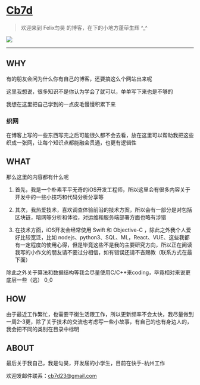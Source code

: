 # [Cb7d](https://k.felixplus.top/)

> 欢迎来到 Felix匀昊 的博客，在下的小地方蓬荜生辉 ^_^

![](https://min.felixplus.top/public/blog/wp-city-sea.jpg?X-Amz-Algorithm=AWS4-HMAC-SHA256&X-Amz-Credential=ZYHZHANGYUNHAO931119%2F20200215%2F%2Fs3%2Faws4_request&X-Amz-Date=20200215T125622Z&X-Amz-Expires=432000&X-Amz-SignedHeaders=host&X-Amz-Signature=1d36128911e1bc1bf1cd27e8adac5bb1d682fb5f87e8579f0294de7a093b573b)

---

## WHY

有的朋友会问为什么你有自己的博客，还要搞这么个网站出来呢

这里我想说，很多知识不是你认为学会了就可以，单单写下来也是不够的

我想在这里把自己学到的一点皮毛慢慢积累下来

### 织网

在博客上写的一些东西写完之后可能很久都不会去看，放在这里可以帮助我把这些织成一张网，让每个知识点都能融会贯通，也更有逻辑性

## WHAT

那么这里的内容都有什么呢

1. 首先，我是一个朴素平平无奇的iOS开发工程师，所以这里会有很多内容关于开发中的一些小技巧和代码分析分享等

2. 其次，我热爱技术，喜欢调查体验前沿的技术方案，所以会有一部分是对包括区块链，暗网等分析和体验，对运维和服务端部署方面也略有涉猎

3. 在技术方面，iOS开发会经常使用 Swift 和 Objective-C ，除此之外我个人爱好比较宽泛，比如 nodejs、python3、SQL、ML，React、VUE、这些我都有一定程度的使用心得，但是毕竟这些不是我的主要研究方向，所以正在阅读我写的小作文的朋友请不要过分相信，如有错误还请不吝赐教（联系方式在最下面）

除此之外关于算法和数据结构等我会尽量使用C/C++来coding，毕竟相对来说更底层一些（逃） 0_0

## HOW

由于最近工作繁忙，也需要平衡生活跟工作，所以更新频率不会太快，我尽量做到一周2-3更，除了关于技术的交流也考虑写一些小故事，有自己的也有身边人的，我会把不同的类别在目录中标明

## ABOUT

最后关于我自己，我是匀昊，开发届的小学生，目前在快手-杭州工作

欢迎发邮件联系：cb7d23@gmail.com









